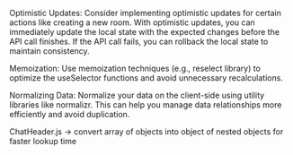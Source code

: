 
Optimistic Updates: Consider implementing optimistic updates for certain actions like creating a new room. With optimistic updates, you can immediately update the local state with the expected changes before the API call finishes. If the API call fails, you can rollback the local state to maintain consistency.

Memoization: Use memoization techniques (e.g., reselect library) to optimize the useSelector functions and avoid unnecessary recalculations.

Normalizing Data: Normalize your data on the client-side using utility libraries like normalizr. This can help you manage data relationships more efficiently and avoid duplication.

ChatHeader.js -> convert array of objects into object of nested objects for faster lookup time